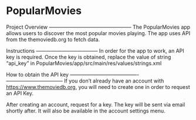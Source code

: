 # PopularMovies

Project Overview
————————————————
The PopularMovies app allows users to discover the most popular movies playing. 
The app uses API from the themoviedb.org to fetch data.

Instructions
————————————
In order for the app to work, an API key is required.
Once  the key is obtained, replace the value of string “api_key” in  PopularMovies/app/src/main/res/values/strings.xml 

How to obtain the API key
—————————————-———————————
If you don’t already have an account with https://www.themoviedb.org, you will need to create one in order to request an API Key.

After creating an account, request for a key. The key will be sent via email shortly after. 
It will also be available in the account settings menu.
